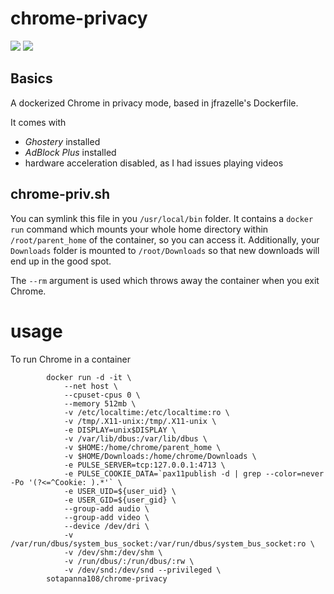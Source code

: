 # chrome-privacy

[![](https://images.microbadger.com/badges/version/sotapanna108/chrome-privacy.svg)](https://microbadger.com/images/sotapanna108/chrome-privacy "Get your own version badge on microbadger.com")
[![](https://images.microbadger.com/badges/image/sotapanna108/chrome-privacy.svg)](https://microbadger.com/images/sotapanna108/chrome-privacy "Get your own image badge on microbadger.com")

## Basics

A dockerized Chrome in privacy mode, based in jfrazelle's Dockerfile.

It comes with 

* _Ghostery_ installed 
* _AdBlock Plus_ installed
* hardware acceleration disabled, as I had issues playing videos

## chrome-priv.sh

You can symlink this file in you `/usr/local/bin` folder. It contains a `docker run` command which mounts your whole home directory within `/root/parent_home` of the container, so you can access it. Additionally, your `Downloads` folder is mounted to `/root/Downloads` so that new downloads will end up in the good spot. 

The `--rm` argument is used which throws away the container when you exit Chrome.

# usage

To run Chrome in a container
```
        docker run -d -it \
            --net host \
            --cpuset-cpus 0 \
            --memory 512mb \
            -v /etc/localtime:/etc/localtime:ro \
            -v /tmp/.X11-unix:/tmp/.X11-unix \
            -e DISPLAY=unix$DISPLAY \
            -v /var/lib/dbus:/var/lib/dbus \
            -v $HOME:/home/chrome/parent_home \
            -v $HOME/Downloads:/home/chrome/Downloads \
            -e PULSE_SERVER=tcp:127.0.0.1:4713 \
            -e PULSE_COOKIE_DATA=`pax11publish -d | grep --color=never -Po '(?<=^Cookie: ).*'` \
            -e USER_UID=${user_uid} \
            -e USER_GID=${user_gid} \
            --group-add audio \
            --group-add video \
            --device /dev/dri \
            -v /var/run/dbus/system_bus_socket:/var/run/dbus/system_bus_socket:ro \
            -v /dev/shm:/dev/shm \
            -v /run/dbus/:/run/dbus/:rw \
            -v /dev/snd:/dev/snd --privileged \
        sotapanna108/chrome-privacy
```
